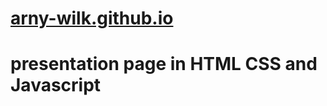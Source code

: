 # [arny-wilk.github.io](https://arny-wilk.github.io/my-portfolio/presentation)
# presentation page in HTML CSS and Javascript
